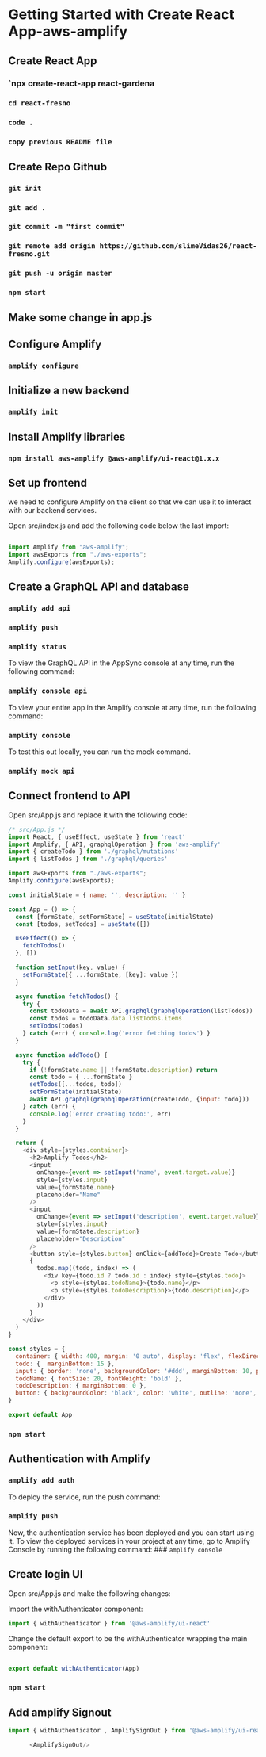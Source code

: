 # Getting Started with Create React App-aws-amplify

## Create React App

### `npx create-react-app react-gardena

### `cd react-fresno`

### `code .`

### `copy previous README file`



## Create Repo Github

### `git init`

### `git add .`

### `git commit -m "first commit"`

### `git remote add origin https://github.com/slimeVidas26/react-fresno.git`

### `git push -u origin master`

### `npm start`

## Make some change in app.js

## Configure Amplify

### `amplify configure`

## Initialize a new backend

### `amplify init`

## Install Amplify libraries

### `npm install aws-amplify @aws-amplify/ui-react@1.x.x`

## Set up frontend

we need to configure Amplify on the client so that we can use it to interact with our backend services.

Open src/index.js and add the following code below the last import:

```javascript

import Amplify from "aws-amplify";
import awsExports from "./aws-exports";
Amplify.configure(awsExports);

```

## Create a GraphQL API and database

### `amplify add api`

### `amplify push`

### `amplify status`

To view the GraphQL API in the AppSync console at any time, run the following command:

### `amplify console api`

To view your entire app in the Amplify console at any time, run the following command:

### `amplify console`

To test this out locally, you can run the mock command.

### `amplify mock api`

## Connect frontend to API

Open src/App.js and replace it with the following code:

```javascript
/* src/App.js */
import React, { useEffect, useState } from 'react'
import Amplify, { API, graphqlOperation } from 'aws-amplify'
import { createTodo } from './graphql/mutations'
import { listTodos } from './graphql/queries'

import awsExports from "./aws-exports";
Amplify.configure(awsExports);

const initialState = { name: '', description: '' }

const App = () => {
  const [formState, setFormState] = useState(initialState)
  const [todos, setTodos] = useState([])

  useEffect(() => {
    fetchTodos()
  }, [])

  function setInput(key, value) {
    setFormState({ ...formState, [key]: value })
  }

  async function fetchTodos() {
    try {
      const todoData = await API.graphql(graphqlOperation(listTodos))
      const todos = todoData.data.listTodos.items
      setTodos(todos)
    } catch (err) { console.log('error fetching todos') }
  }

  async function addTodo() {
    try {
      if (!formState.name || !formState.description) return
      const todo = { ...formState }
      setTodos([...todos, todo])
      setFormState(initialState)
      await API.graphql(graphqlOperation(createTodo, {input: todo}))
    } catch (err) {
      console.log('error creating todo:', err)
    }
  }

  return (
    <div style={styles.container}>
      <h2>Amplify Todos</h2>
      <input
        onChange={event => setInput('name', event.target.value)}
        style={styles.input}
        value={formState.name}
        placeholder="Name"
      />
      <input
        onChange={event => setInput('description', event.target.value)}
        style={styles.input}
        value={formState.description}
        placeholder="Description"
      />
      <button style={styles.button} onClick={addTodo}>Create Todo</button>
      {
        todos.map((todo, index) => (
          <div key={todo.id ? todo.id : index} style={styles.todo}>
            <p style={styles.todoName}>{todo.name}</p>
            <p style={styles.todoDescription}>{todo.description}</p>
          </div>
        ))
      }
    </div>
  )
}

const styles = {
  container: { width: 400, margin: '0 auto', display: 'flex', flexDirection: 'column', justifyContent: 'center', padding: 20 },
  todo: {  marginBottom: 15 },
  input: { border: 'none', backgroundColor: '#ddd', marginBottom: 10, padding: 8, fontSize: 18 },
  todoName: { fontSize: 20, fontWeight: 'bold' },
  todoDescription: { marginBottom: 0 },
  button: { backgroundColor: 'black', color: 'white', outline: 'none', fontSize: 18, padding: '12px 0px' }
}

export default App

```

### `npm start`

## Authentication with Amplify

### `amplify add auth`

To deploy the service, run the push command:

### `amplify push`

Now, the authentication service has been deployed and you can start using it. To view the deployed services in your project at any time, go to Amplify Console by running the following command: ### `amplify console`

## Create login UI

Open src/App.js and make the following changes:

Import the withAuthenticator component:

```javascript
import { withAuthenticator } from '@aws-amplify/ui-react'

```

Change the default export to be the withAuthenticator wrapping the main component:

```javascript

export default withAuthenticator(App)

```

### `npm start`

## Add amplify Signout

```javascript
import { withAuthenticator , AmplifySignOut } from '@aws-amplify/ui-react'

      <AmplifySignOut/>


```
